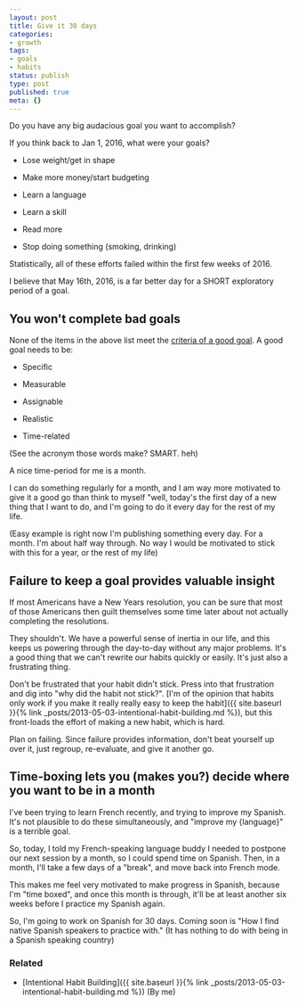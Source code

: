 ```yaml
---
layout: post
title: Give it 30 days
categories:
- growth
tags:
- goals
- habits
status: publish
type: post
published: true
meta: {}
---
```




Do you have any big audacious goal you want to accomplish?



If you think back to Jan 1, 2016, what were your goals?


* Lose weight/get in shape


* Make more money/start budgeting


* Learn a language


* Learn a skill


* Read more


* Stop doing something (smoking, drinking)


Statistically, all of these efforts failed within the first few weeks of 2016.



I believe that May 16th, 2016, is a far better day for a SHORT exploratory period of a goal.


## You won't complete bad goals



None of the items in the above list meet the
[criteria of a good goal](https://en.wikipedia.org/wiki/SMART_criteria). A good goal needs to be:


* Specific


* Measurable


* Assignable


* Realistic


* Time-related


(See the acronym those words make? SMART. heh)



A nice time-period for me is a month.



I can do something regularly for a month, and I am
way more motivated to give it a good go than think to myself "well, today's the first day of a new thing that I want to do, and I'm going to do it
every day for the rest of my life.



(Easy example is right now I'm publishing something every day. For a month. I'm about half way through. No way I would be motivated to stick with this for a year, or the rest of my life)


## Failure to keep a goal provides valuable insight



If most Americans have a New Years resolution, you can be sure that most of
those Americans then guilt themselves some time later about not actually completing the resolutions.



They shouldn't. We have a powerful sense of inertia in our life, and this keeps us powering through the day-to-day without any major problems. It's a
good thing that we can't rewrite our habits quickly or easily. It's just also a frustrating thing.



Don't be frustrated that your habit didn't stick. Press into that frustration and dig into "why did the habit not stick?".
[I'm of the opinion that habits only work if you make it really really easy to keep the habit]({{ site.baseurl }}{% link _posts/2013-05-03-intentional-habit-building.md %}), but this front-loads the effort of making a new habit, which is hard.



Plan on failing. Since failure provides information, don't beat yourself up over it, just regroup, re-evaluate, and give it another go.


## Time-boxing lets you (makes you?) decide where you want to be in a month



I've been trying to learn French recently, and trying to improve my Spanish. It's not plausible to do these simultaneously, and "improve my {language}" is a
terrible goal.



So, today, I told my French-speaking language buddy I needed to postpone our next session by a month, so I could spend time on Spanish. Then, in a month, I'll take a few days of a "break", and move back into French mode.



This makes me feel
very motivated to make progress in Spanish, because I'm "time boxed", and once this month is through, it'll be at least another six weeks before I practice my Spanish again.



So, I'm going to work on Spanish for 30 days. Coming soon is "How I find native Spanish speakers to practice with." (It has nothing to do with being in a Spanish speaking country)


### Related


* [Intentional Habit Building]({{ site.baseurl }}{% link _posts/2013-05-03-intentional-habit-building.md %}) (By me)
